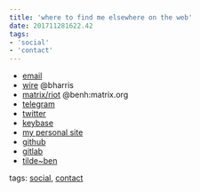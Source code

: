 ```yaml
---
title: 'where to find me elsewhere on the web'
date: 201711281622.42
tags:
- 'social'
- 'contact'
---
```


-   [email](mailto:ben@tilde.team)
-   [wire](https://wire.com) @bharris
-   [matrix/riot](http://riot.im) @benh:matrix.org
-   [telegram](https://t.me/bharris)
-   [twitter](https://twitter.com/nebsirrah)
-   [keybase](https://keybase.io/bharris)
-   [my personal site](https://benharr.is)
-   [github](https://github.com/benharri)
-   [gitlab](https://gitlab.com/benharri)
-   [tilde~ben](/~ben/)

tags: [social](tag_social.html), [contact](tag_contact.html)

